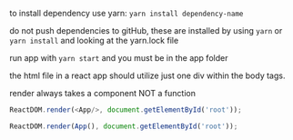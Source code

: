 to install dependency use yarn: `yarn install dependency-name`

do not push dependencies to gitHub, these are installed by using `yarn` or `yarn install` and looking at the yarn.lock file

run app with `yarn start` and you must be in the app folder

the html file in a react app should utilize just one div within the body tags.

render always takes a component NOT a function

```js
ReactDOM.render(<App/>, document.getElementById('root'));

ReactDOM.render(App(), document.getElementById('root'));
```
